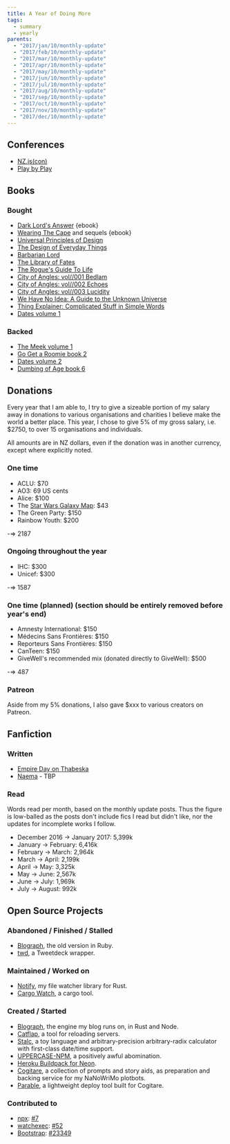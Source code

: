 ```yaml
---
title: A Year of Doing More
tags:
  - summary
  - yearly
parents:
  - "2017/jan/10/monthly-update"
  - "2017/feb/10/monthly-update"
  - "2017/mar/10/monthly-update"
  - "2017/apr/10/monthly-update"
  - "2017/may/10/monthly-update"
  - "2017/jun/10/monthly-update"
  - "2017/jul/10/monthly-update"
  - "2017/aug/10/monthly-update"
  - "2017/sep/10/monthly-update"
  - "2017/oct/10/monthly-update"
  - "2017/nov/10/monthly-update"
  - "2017/dec/10/monthly-update"
---
```


## Conferences

- [NZ.js(con)](http://conference.javascript.org.nz/)
- [Play by Play](http://playbyplay.co.nz/)


## Books

### Bought

- [Dark Lord's Answer](https://www.amazon.com/Dark-Lords-Answer-Eliezer-Yudkowsky-ebook/dp/B01N9IPGWZ) {ebook}
- [Wearing The Cape](https://www.amazon.com/Wearing-Cape-Book-ebook/dp/B004XRCC1G) and sequels {ebook}
- [Universal Principles of Design](https://www.amazon.com/Universal-Principles-Design-Revised-Updated/dp/1592535879/)
- [The Design of Everyday Things](https://www.amazon.com/gp/product/0465050654/)
- [Barbarian Lord](https://www.amazon.com/Barbarian-Lord-Matt-Smith/dp/0547859066)
- [The Library of Fates](https://www.goodreads.com/book/show/32766747-the-library-of-fates)
- [The Rogue's Guide To Life](https://www.createspace.com/7098811)
- [City of Angles: vol//001 Bedlam](https://www.createspace.com/4405318)
- [City of Angles: vol//002 Echoes](https://www.createspace.com/4706335)
- [City of Angles: vol//003 Lucidity](https://www.createspace.com/5212086)
- [We Have No Idea: A Guide to the Unknown Universe](https://www.amazon.com/gp/product/0735211515)
- [Thing Explainer: Complicated Stuff in Simple Words](https://www.amazon.com/gp/product/0544668251)
- [Dates volume 1](https://gumroad.com/l/datesBook)

### Backed

- [The Meek volume 1](https://www.kickstarter.com/projects/shingworks/the-meek-volume-1)
- [Go Get a Roomie book 2](https://www.kickstarter.com/projects/hiveworks/go-get-a-roomie-books-1-2-by-chloe-c/description)
- [Dates volume 2](https://www.kickstarter.com/projects/marginspublishing/dates-an-anthology-of-queer-historical-fiction-vol)
- [Dumbing of Age book 6](https://www.kickstarter.com/projects/326540223/dumbing-of-age-sixth-book-collection)


## Donations

Every year that I am able to, I try to give a sizeable portion of my salary
away in donations to various organisations and charities I believe make the
world a better place. This year, I chose to give 5% of my gross salary, i.e.
$2750, to over 15 organisations and individuals.

All amounts are in NZ dollars, even if the donation was in another currency,
except where explicitly noted.

### One time

- ACLU: $70
- AO3: 69 US cents
- Alice: $100
- The [Star Wars Galaxy Map](http://www.swgalaxymap.com): $43
- The Green Party: $150
- Rainbow Youth: $200

-=> 2187

### Ongoing throughout the year

- IHC: $300
- Unicef: $300

-=> 1587

### One time (planned) (section should be entirely removed before year's end)

- Amnesty International: $150
- Médecins Sans Frontières: $150
- Reporteurs Sans Frontières: $150
- CanTeen: $150
- GiveWell's recommended mix (donated directly to GiveWell): $500

-=> 487

### Patreon

Aside from my 5% donations, I also gave $xxx to various creators on Patreon.


## Fanfiction

### Written

- [Empire Day on Thabeska](https://archiveofourown.org/works/11542755)
- [Naema]() - TBP

### Read

Words read per month, based on the monthly update posts. Thus the figure is
low-balled as the posts don't include fics I read but didn't like, nor the
updates for incomplete works I follow.

- December 2016 → January 2017: 5,399k
- January → February: 6,416k
- February → March: 2,964k
- March → April: 2,199k
- April → May: 3,325k
- May → June: 2,567k
- June → July: 1,969k
- July → August: 992k


## Open Source Projects

### Abandoned / Finished / Stalled

 - [Blograph](https://github.com/passcod/blograph/tree/ruby), the old version in Ruby.
 - [twd](https://github.com/passcod/twd), a Tweetdeck wrapper.

### Maintained / Worked on

 - [Notify](https://github.com/passcod/notify), my file watcher library for Rust.
 - [Cargo Watch](https://github.com/passcod/cargo-watch), a cargo tool.

### Created / Started

 - [Blograph](https://github.com/passcod/blograph), the engine my blog runs on, in Rust and Node.
 - [Catflap](https://github.com/passcod/catflap), a tool for reloading servers.
 - [Stalc](https://github.com/passcod/stalc), a toy language and arbitrary-precision arbitrary-radix calculator with first-class date/time support.
 - [UPPERCASE-NPM](https://github.com/passcod/UPPERCASE-NPM), a positively awful abomination.
 - [Heroku Buildpack for Neon](https://github.com/passcod/heroku-buildpack-neon).
 - [Cogitare](https://github.com/storily/cogitare), a collection of prompts and story aids, as preparation and backing service for my NaNoWriMo plotbots.
 - [Parable](https://github.com/storily/parable), a lightweight deploy tool built for Cogitare.

### Contributed to

 - [npx](https://github.com/zkat/npx): [#7](https://github.com/zkat/npx/pull/7)
 - [watchexec](https://github.com/mattgreen/watchexec): [#52](https://github.com/mattgreen/watchexec/pull/52)
 - [Bootstrap](https://getbootstrap.com): [#23349](https://github.com/twbs/bootstrap/issues/23349)
